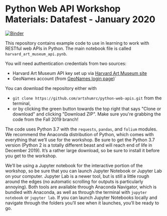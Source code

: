 # Python Web API Workshop Materials: Datafest - January 2020

[![Binder](https://mybinder.org/badge_logo.svg)](https://mybinder.org/v2/gh/artshumrc/python-web-apis/datafest2020)

This repository contains example code to use in learning to work with RESTful
web APIs in Python. The main notebook file is called `harvard_art_museum_api.pynb`.

You will need authentication credentials from two sources:
- Harvard Art Museum API key set up via [Harvard Art Museum site](https://www.harvardartmuseums.org/collections/api)
- GeoNames account (from [GeoNames login page](https://www.geonames.org/login))`

You can download the repository either with
- `git clone https://github.com/artshumrc/python-web-apis.git` from the terminal,
- or by clicking the green button towards the top right that says "Clone or download" and clicking "Download ZIP".
Make sure you're grabbing the code from the Fall 2019 branch!

The code uses Python 3.7 with the `requests`, `pandas`, and `folium` modules. We recommend the Anaconda distribution of Python, which comes with everything that we’ll use for the workshop. Be sure to get the Python 3.7 version (Python 2 is a totally different beast and will reach end of life in December 2019). It’s a rather large download, so be sure to install it before you get to the workshop.
 
We’ll be using a Jupyter notebook for the interactive portion of the workshop, so be sure that you can launch Jupyter Notebook or Jupyter Lab on your computer. Jupyter Lab is a newer tool, but is still a little rough around the edges (no automatic scrolling for outputs is particularly annoying). Both tools are available through Anaconda Navigator, which is bundled with Anaconda, as well as through the terminal with `jupyter notebook` or `jupyter lab`. If you can launch Jupyter Notebooks locally and navigate through the folders you’ll see when it launches, you’ll be ready to go.
